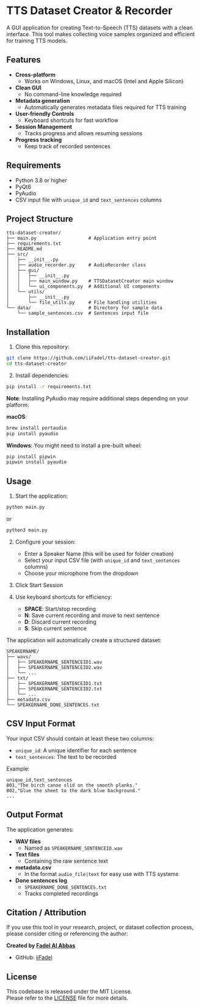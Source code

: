 # TTS Dataset Creator & Recorder

A GUI application for creating Text-to-Speech (TTS) datasets with a clean interface. This tool makes collecting voice samples organized and efficient for training TTS models.

## Features

- **Cross-platform**
  - Works on Windows, Linux, and macOS (Intel and Apple Silicon)
- **Clean GUI**
  - No command-line knowledge required
- **Metadata generation**
  -  Automatically generates metadata files required for TTS training
- **User-friendly Controls**
  - Keyboard shortcuts for fast workflow
- **Session Management**
  - Tracks progress and allows resuming sessions
- **Progress tracking**
  - Keep track of recorded sentences


## Requirements

- Python 3.8 or higher
- PyQt6
- PyAudio
- CSV input file with `unique_id` and `text_sentences` columns

## Project Structure

```
tts-dataset-creator/
├── main.py                   # Application entry point
├── requirements.txt          
├── README.md                 
├── src/
│   ├── __init__.py           
│   ├── audio_recorder.py     # AudioRecorder class
│   ├── gui/
│   │   ├── __init__.py       
│   │   ├── main_window.py    # TTSDatasetCreator main window
│   │   └── ui_components.py  # Additional UI components
│   └── utils/
│       ├── __init__.py       
│       └── file_utils.py     # File handling utilities
└── data/                     # Directory for sample data
    └── sample_sentences.csv  # Sentences input file
```

## Installation

1. Clone this repository:

```bash
git clone https://github.com/iiFadel/tts-dataset-creator.git
cd tts-dataset-creator
```

2. Install dependencies:

```bash
pip install -r requirements.txt
```

**Note**: Installing PyAudio may require additional steps depending on your platform:

**macOS**:
```bash
brew install portaudio
pip install pyaudio
```

**Windows**:
You might need to install a pre-built wheel:
```bash
pip install pipwin
pipwin install pyaudio
```

## Usage

1. Start the application:

```bash
python main.py
```
or
```bash
python3 main.py
```

2. Configure your session:
   - Enter a Speaker Name (this will be used for folder creation)
   - Select your input CSV file (with `unique_id` and `text_sentences` columns)
   - Choose your microphone from the dropdown

3. Click Start Session

4. Use keyboard shortcuts for efficiency:
   - **SPACE**: Start/stop recording
   - **N**: Save current recording and move to next sentence
   - **D**: Discard current recording
   - **S**: Skip current sentence

The application will automatically create a structured dataset:

```
SPEAKERNAME/
├── wavs/
│   ├── SPEAKERNAME_SENTENCEID1.wav
│   ├── SPEAKERNAME_SENTENCEID2.wav
│   └── ...
├── txt/
│   ├── SPEAKERNAME_SENTENCEID1.txt
│   ├── SPEAKERNAME_SENTENCEID2.txt
│   └── ...
├── metadata.csv
└── SPEAKERNAME_DONE_SENTENCES.txt
```

## CSV Input Format

Your input CSV should contain at least these two columns:
- `unique_id`: A unique identifier for each sentence
- `text_sentences`: The text to be recorded

Example:
```csv
unique_id,text_sentences
001,"The birch canoe slid on the smooth planks."
002,"Glue the sheet to the dark blue background."
...
```

## Output Format

The application generates:

- **WAV files**
  - Named as `SPEAKERNAME_SENTENCEID.wav`
- **Text files**
  - Containing the raw sentence text
- **metadata.csv**
  - In the format `audio_file|text` for easy use with TTS systems
- **Done sentences log**
  - `SPEAKERNAME_DONE_SENTENCES.txt` 
  - Tracks completed recordings

## Citation / Attribution

If you use this tool in your research, project, or dataset collection process, please consider citing or referencing the author:

**Created by [Fadel Al Abbas](https://github.com/iiFadel)**  
- GitHub: [iiFadel](https://github.com/iiFadel)

## License
This codebase is released under the MIT License.  
Please refer to the [LICENSE](LICENSE) file for more details.
